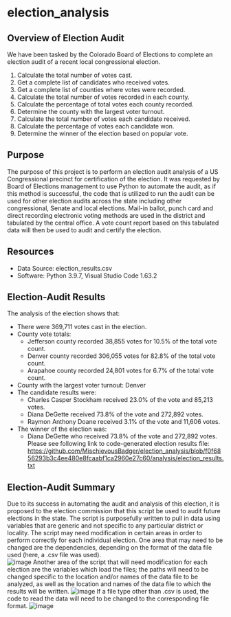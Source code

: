 # election_analysis

## Overview of Election Audit
We have been tasked by the Colorado Board of Elections to complete an election audit of a recent local congressional election. 

1.  Calculate the total number of votes cast.
2.  Get a complete list of candidates who received votes. 
3.  Get a complete list of counties where votes were recorded.
4.  Calculate the total number of votes recorded in each county.
5.  Calculate the percentage of total votes each county recorded.
6.  Determine the county with the largest voter turnout. 
7.  Calculate the total number of votes each candidate received.
8.  Calculate the percentage of votes each candidate won.
9.  Determine the winner of the election based on popular vote.

## Purpose
The purpose of this project is to perform an election audit analysis of a US Congressional precinct for certification of the election.  It was requested by Board of Elections management to use Python to automate the audit, as if this method is successful, the code that is utilized to run the audit can be used for other election audits across the state including other congressional, Senate and local elections.  Mail-in ballot, punch card and direct recording electronic voting methods are used in the district and  tabulated by the central office.  A vote count report based on this tabulated data will then be used to audit and certify the election. 

## Resources
- Data Source:  election_results.csv
- Software:  Python 3.9.7, Visual Studio Code 1.63.2

## Election-Audit Results
The analysis of the election shows that:

- There were 369,711 votes cast in the election.
- County vote totals:
  - Jefferson county recorded 38,855 votes for 10.5% of the total vote count.
  - Denver county recorded 306,055 votes for 82.8% of the total vote count.
  - Arapahoe county recorded 24,801 votes for 6.7% of the total vote count. 
- County with the largest voter turnout: Denver
- The candidate results were:
  - Charles Casper Stockham received 23.0% of the vote and 85,213 votes.
  - Diana DeGette received 73.8% of the vote and 272,892 votes.
  - Raymon Anthony Doane received 3.1% of the vote and 11,606 votes. 
- The winner of the election was:
  - Diana DeGette who received 73.8% of the vote and 272,892 votes.  
Please see following link to code-generated election results file: https://github.com/MischievousBadger/election_analysis/blob/f0f6856293b3c4ee480e8fcaabf1ca2960e27c60/analysis/election_results.txt

## Election-Audit Summary
Due to its success in automating the audit and analysis of this election, it is proposed to the election commission that this script be used to audit future elections in the state. The script is purposefully written to pull in data using variables that are generic and not specific to any particular district or locality. The script may need modification in certain areas in order to perform correctly for each individual election.  One area that may need to be changed are the dependencies, depending on the format of the data file used (here, a .csv file was used).  
![image](https://user-images.githubusercontent.com/90944163/149644820-a079e36e-f59a-4ce5-84f0-3ac186050b54.png)
Another area of the script that will need modification for each election are the variables which load the files; the paths will need to be changed specific to the location and/or names of the data file to be analyzed, as well as the location and names of the data file to which the results will be written. 
![image](https://user-images.githubusercontent.com/90944163/149644883-9d32b14a-1c43-497b-871e-8ff3ecd77f8f.png)
If a file type other than .csv is used, the code to read the data will need to be changed to the corresponding file format. 
![image](https://user-images.githubusercontent.com/90944163/149644914-20642f23-4f08-4959-b14d-7f3ad69c697d.png)



